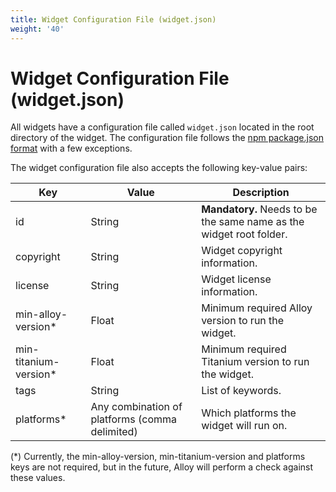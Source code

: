 ```yaml
---
title: Widget Configuration File (widget.json)
weight: '40'
---
```


# Widget Configuration File (widget.json)

All widgets have a configuration file called `widget.json` located in the root directory of the widget. The configuration file follows the [npm package.json format](https://docs.npmjs.com/files/package.json) with a few exceptions.

The widget configuration file also accepts the following key-value pairs:

| Key | Value | Description |
| --- | --- | --- |
| id | String | **Mandatory.** Needs to be the same name as the widget root folder. |
| copyright | String | Widget copyright information. |
| license | String | Widget license information. |
| min-alloy-version\* | Float | Minimum required Alloy version to run the widget. |
| min-titanium-version\* | Float | Minimum required Titanium version to run the widget. |
| tags | String | List of keywords. |
| platforms\* | Any combination of platforms (comma delimited) | Which platforms the widget will run on. |

(\*) Currently, the min-alloy-version, min-titanium-version and platforms keys are not required, but in the future, Alloy will perform a check against these values.
